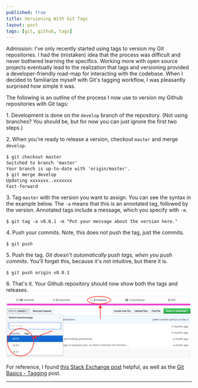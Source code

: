 ```yaml
---
published: true
title: Versioning With Git Tags
layout: post
tags: [git, github, tags]
---
```

Admission: I've only recently started using tags to version my Git repositories. I had the (mistaken) idea that the process was difficult and never bothered learning the specifics. Working more with open source projects eventually lead to the realization that tags and versioning provided a developer-friendly road-map for interacting with the codebase. When I decided to familiarize myself with Git's tagging workflow, I was pleasantly surprised how simple it was.
<!--more-->

The following is an outline of the process I now use to version my Github repositories with Git tags:

1\. Development is done on the `develop` branch of the repository. (Not using branches? You should be, but for now you can just ignore the first two steps.)

2\. When you're ready to release a version, checkout `master` and merge `develop`.

```shell_session
$ git checkout master
Switched to branch 'master'
Your branch is up-to-date with 'origin/master'.
$ git merge develop
Updating xxxxxxx..xxxxxxx
Fast-forward
```

3\. Tag `master` with the version you want to assign. You can see the syntax in the example below. The `-a` means that this is an annotated tag, followed by the version. Annotated tags include a message, which you specify with `-m`.

```shell_session
$ git tag -a v0.0.1 -m "Put your message about the version here."
```

4\. Push your commits. Note, this does not push the tag, just the commits.

```shell_session
$ git push
```

5\. Push the tag. *Git doesn't automatically push tags, when you push commits*. You'll forget this, because it's not intuitive, but there it is.

```shell_session
$ git push origin v0.0.1
```

6\. That's it. Your Github repository should now show both the tags and releases.
![Git tags and release versions](/public/assets/images/git-tags-and-release-versions.png)

For reference, I found [this Stack Exchange post](https://softwareengineering.stackexchange.com/questions/165725/git-branching-and-tagging-best-practices) helpful, as well as the [Git Basics - Tagging](https://git-scm.com/book/en/v2/Git-Basics-Tagging) post.

<hr />
